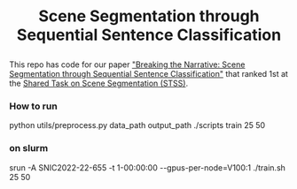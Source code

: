 # <p align=center>Scene Segmentation through Sequential Sentence Classification</p>
This repo has code for our paper ["Breaking the Narrative: Scene Segmentation through Sequential Sentence Classification"](http://lsx-events.informatik.uni-wuerzburg.de/files/stss2021/proceedings/kurfali_wiren.pdf) that ranked 1st at the [Shared Task on Scene Segmentation (STSS)](http://lsx-events.informatik.uni-wuerzburg.de/stss-2021/).

### How to run
python utils/preprocess.py data_path output_path
./scripts train 25 50
### on slurm
srun -A SNIC2022-22-655 -t 1-00:00:00 --gpus-per-node=V100:1 ./train.sh 25 50
